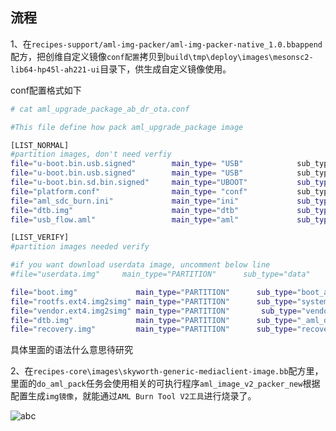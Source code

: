 ## 流程

1、在`recipes-support/aml-img-packer/aml-img-packer-native_1.0.bbappend`配方，把创维自定义镜像`conf配置`拷贝到`build\tmp\deploy\images\mesonsc2-lib64-hp45l-ah221-ui`目录下，供生成自定义镜像使用。

conf配置格式如下

```bash
# cat aml_upgrade_package_ab_dr_ota.conf

#This file define how pack aml_upgrade_package image

[LIST_NORMAL]
#partition images, don't need verfiy
file="u-boot.bin.usb.signed"        main_type= "USB"            sub_type="DDR"
file="u-boot.bin.usb.signed"        main_type= "USB"            sub_type="UBOOT"
file="u-boot.bin.sd.bin.signed"     main_type="UBOOT"           sub_type="aml_sdc_burn"
file="platform.conf"                main_type= "conf"           sub_type="platform"
file="aml_sdc_burn.ini"             main_type="ini"             sub_type="aml_sdc_burn"
file="dtb.img"                      main_type="dtb"             sub_type="meson1"
file="usb_flow.aml"                 main_type="aml"             sub_type="usb_flow"

[LIST_VERIFY]
#partition images needed verify

#if you want download userdata image, uncomment below line
#file="userdata.img"     main_type="PARTITION"      sub_type="data"

file="boot.img"             main_type="PARTITION"      sub_type="boot_a"
file="rootfs.ext4.img2simg" main_type="PARTITION"      sub_type="system_a"
file="vendor.ext4.img2simg" main_type="PARTITION"       sub_type="vendor_a"
file="dtb.img"              main_type="PARTITION"      sub_type="_aml_dtb"
file="recovery.img"         main_type="PARTITION"      sub_type="recovery"
```

具体里面的语法什么意思待研究

2、在`recipes-core\images\skyworth-generic-mediaclient-image.bb`配方里，里面的`do_aml_pack`任务会使用相关的可执行程序`aml_image_v2_packer_new`根据配置生成`img镜像`，就能通过`AML Burn Tool V2工具`进行烧录了。

![abc](https://note.youdao.com/yws/api/personal/file/WEBb2749bd5ab5ec2e2e7b61e47f9158389?method=download&shareKey=a4048e157b3ea9a84581ce1a7019d676)
